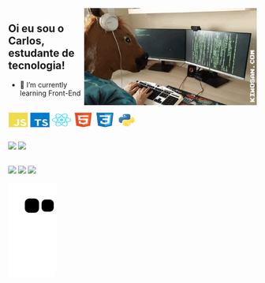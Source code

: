 <img src = "giphy.gif" width = "350px" align = "right">

## Oi eu sou o Carlos, estudante de tecnologia!
- 🌱 I’m currently learning Front-End


<div style="display: inline_block"><br>
  <img align="center" alt="Carlos-Js" height="30" width="40" src="https://raw.githubusercontent.com/devicons/devicon/master/icons/javascript/javascript-plain.svg">
  <img align="center" alt="Carlos-Ts" height="30" width="40" src="https://raw.githubusercontent.com/devicons/devicon/master/icons/typescript/typescript-plain.svg">
  <img align="center" alt="Carlos-React" height="30" width="40" src="https://raw.githubusercontent.com/devicons/devicon/master/icons/react/react-original.svg">
  <img align="center" alt="Carlos-HTML" height="30" width="40" src="https://raw.githubusercontent.com/devicons/devicon/master/icons/html5/html5-original.svg">
  <img align="center" alt="Carlos-CSS" height="30" width="40" src="https://raw.githubusercontent.com/devicons/devicon/master/icons/css3/css3-original.svg">
  <img align="center" alt="Carlos-Python" height="30" width="40" src="https://raw.githubusercontent.com/devicons/devicon/master/icons/python/python-original.svg">
</div>
  
 ##
  
<div align = "left">
<img height = "200em" src="https://github-readme-stats.vercel.app/api/top-langs/?username=CarlosAVDS&show_icons=true&theme=codeSTACKr&count_private=true"/>
<img height = "200em" src="https://github-readme-stats.vercel.app/api?username=CarlosAVDS&show_icons=true&show_icons=true&theme=codeSTACKr&count_private=true" />
</div>
  
  ##
 
<div> 
  <a href="https://discord.gg/wagxzStdcR" target="_blank"><img src="https://img.shields.io/badge/Discord-7289DA?style=for-the-badge&logo=discord&logoColor=white"    target="_blank"></a> 
  <a href = "mailto:carlosalbertovds04@gmail.com"><img src="https://img.shields.io/badge/-Gmail-%23333?style=for-the-badge&logo=gmail&logoColor=white"              target="_blank"></a>
  <a href="https://www.linkedin.com/in/carlos-alberto-v-56138312a/" target="_blank"><img src="https://img.shields.io/badge/-LinkedIn-%230077B5?style=for-the-       badge&logo=linkedin&logoColor=white" target="_blank"></a> 
 
  ![Snake animation](https://github.com/rafaballerini/rafaballerini/blob/output/github-contribution-grid-snake.svg)
 
</div>
